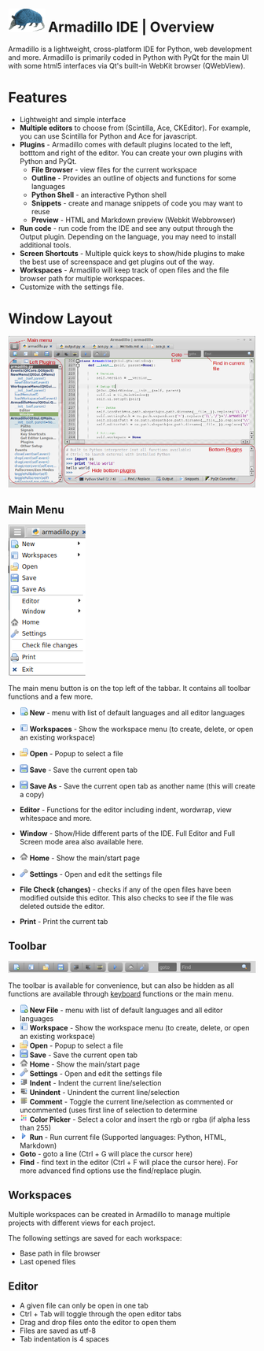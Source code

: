# <img src="../img/armadillo.png" height="48px;"> Armadillo IDE | Overview
Armadillo is a lightweight, cross-platform IDE for Python, web development and more. Armadillo is primarily coded in Python with PyQt for the main UI with some html5 interfaces via Qt's built-in WebKit browser (QWebView).

# Features
- Lightweight and simple interface
- **Multiple editors** to choose from (Scintilla, Ace, CKEditor). For example, you can use Scintilla for Python and Ace for javascript.
- **Plugins** - Armadillo comes with default plugins located to the left,  botttom and right of the editor. You can create your own plugins with Python and PyQt.
    - **File Browser** - view files for the current workspace
    - **Outline** - Provides an outline of objects and functions for some languages
    - **Python Shell** - an interactive Python shell
    - **Snippets** - create and manage snippets of code you may want to reuse
    - **Preview** - HTML and Markdown preview (Webkit Webbrowser)
- **Run code** - run code from the IDE and see any output through the Output plugin. Depending on the language, you may need to install additional tools.
- **Screen Shortcuts** - Multiple quick keys to show/hide plugins to make the best use of screenspace and get plugins out of the way.
- **Workspaces** - Armadillo will keep track of open files and the file browser path for multiple workspaces.
- Customize with the settings file.

# Window Layout
![](img/overview.png)

## Main Menu
![](img/main_menu.png)

The main menu button is on the top left of the tabbar.  It contains all toolbar functions and a few more.

- ![](../img/new.png) **New** - menu with list of default languages and all editor languages
- ![](../img/workspace.png) **Workspaces** - Show the workspace menu (to create, delete, or open an existing workspace)
- ![](../img/file_open.png) **Open** - Popup to select a file
- ![](../img/save.png) **Save** - Save the current open tab
- ![](../img/save.png) **Save As** - Save the current open tab as another name (this will create a copy)


- **Editor** - Functions for the editor including indent, wordwrap, view whitespace and more.
- **Window** - Show/Hide different parts of the IDE. Full Editor and Full Screen mode area also available here.
- ![](../img/home.png) **Home** - Show the main/start page
- ![](../img/wrench.png) **Settings** - Open and edit the settings file


- **File Check (changes)** - checks if any of the open files have been modified outside this editor. This also checks to see if the file was deleted outside the editor.
- **Print** - Print the current tab

## Toolbar
![](img/toolbar.png)

The toolbar is available for convenience, but can also be hidden as all functions are available through [keyboard](keyboard_shortcuts.html) functions or the main menu.

- ![](../img/new.png) **New File** - menu with list of default languages and all editor languages
- ![](../img/workspace.png) **Workspace** - Show the workspace menu (to create, delete, or open an existing workspace)
- ![](../img/file_open.png) **Open** - Popup to select a file
- ![](../img/save.png) **Save** - Save the current open tab
- ![](../img/home.png) **Home** - Show the main/start page
- ![](../img/wrench.png) **Settings** - Open and edit the settings file
- ![](../img/indent.png) **Indent** - Indent the current line/selection
- ![](../img/indent_remove.png) **Unindent** - Unindent the current line/selection
- ![](../img/comment.png) **Comment** - Toggle the current line/selection as commented or uncommented (uses first line of selection to determine
- ![](../img/color_swatch.png) **Color Picker** - Select a color and insert the rgb or rgba (if alpha less than 255)
- ![](../img/tri_right.png) **Run** - Run current file (Supported languages: Python, HTML, Markdown)
- **Goto** - goto a line (Ctrl + G will place the cursor here)
- **Find** - find text in the editor (Ctrl + F will place the cursor here). For more advanced find options use the find/replace plugin.

## Workspaces
Multiple workspaces can be created in Armadillo to manage multiple projects with different views for each project.

The following settings are saved for each workspace:

- Base path in file browser
- Last opened files

## Editor
- A given file can only be open in one tab
- Ctrl + Tab will toggle through the open editor tabs
- Drag and drop files onto the editor to open them
- Files are saved as utf-8
- Tab indentation is 4 spaces